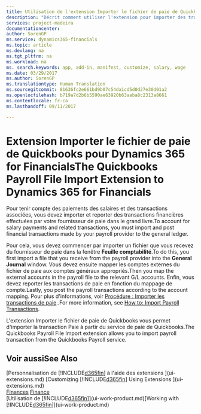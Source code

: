 ```yaml
---
title: Utilisation de l'extension Importer le fichier de paie de Quickbooks | Microsoft Docs
description: "Décrit comment utiliser l'extension pour importer des transactions de salaire et de paie à partir du service de paie de Quickbooks."
services: project-madeira
documentationcenter: 
author: SorenGP
ms.service: dynamics365-financials
ms.topic: article
ms.devlang: na
ms.tgt_pltfrm: na
ms.workload: na
ms. search.keywords: app, add-in, manifest, customize, salary, wage
ms.date: 03/29/2017
ms.author: SorenGP
ms.translationtype: Human Translation
ms.sourcegitcommit: 81636fc2e661bd9b07c54da1cd5d0d27e30d01a2
ms.openlocfilehash: b719a7d2b6b5590ae63920b63aaba8c2313a8661
ms.contentlocale: fr-ca
ms.lasthandoff: 09/11/2017

---
```

# <a name="the-quickbooks-payroll-file-import-extension-to-dynamics-365-for-financials"></a><span data-ttu-id="942cf-103">Extension Importer le fichier de paie de Quickbooks pour Dynamics 365 for Financials</span><span class="sxs-lookup"><span data-stu-id="942cf-103">The Quickbooks Payroll File Import Extension to Dynamics 365 for Financials</span></span>
<span data-ttu-id="942cf-104">Pour tenir compte des paiements des salaires et des transactions associées, vous devez importer et reporter des transactions financières effectuées par votre fournisseur de paie dans le grand livre.</span><span class="sxs-lookup"><span data-stu-id="942cf-104">To account for salary payments and related transactions, you must import and post financial transactions made by your payroll provider to the general ledger.</span></span>

<span data-ttu-id="942cf-105">Pour cela, vous devez commencer par importer un fichier que vous recevez du fournisseur de paie dans la fenêtre **Feuille comptabilité**.</span><span class="sxs-lookup"><span data-stu-id="942cf-105">To do this, you first import a file that you receive from the payroll provider into the **General Journal** window.</span></span> <span data-ttu-id="942cf-106">Vous devez ensuite mapper les comptes externes du fichier de paie aux comptes généraux appropriés.</span><span class="sxs-lookup"><span data-stu-id="942cf-106">Then you map the external accounts in the payroll file to the relevant G/L accounts.</span></span> <span data-ttu-id="942cf-107">Enfin, vous devez reporter les transactions de paie en fonction du mappage de compte.</span><span class="sxs-lookup"><span data-stu-id="942cf-107">Lastly, you post the payroll transactions according to the account mapping.</span></span> <span data-ttu-id="942cf-108">Pour plus d'informations, voir [Procédure : Importer les transactions de paie](finance-how-import-payroll-transactions.md)..</span><span class="sxs-lookup"><span data-stu-id="942cf-108">For more information, see [How to: Import Payroll Transactions](finance-how-import-payroll-transactions.md).</span></span>

<span data-ttu-id="942cf-109">L'extension Importer le fichier de paie de Quickbooks vous permet d'importer la transaction Paie à partir du service de paie de Quickbooks.</span><span class="sxs-lookup"><span data-stu-id="942cf-109">The Quickbooks Payroll File Import extension allows you to import payroll transaction from the Quickbooks Payroll service.</span></span>

## <a name="see-also"></a><span data-ttu-id="942cf-110">Voir aussi</span><span class="sxs-lookup"><span data-stu-id="942cf-110">See Also</span></span>
<span data-ttu-id="942cf-111">[Personnalisation de [!INCLUDE[d365fin](includes/d365fin_md.md)] à l'aide des extensions ](ui-extensions.md)  </span><span class="sxs-lookup"><span data-stu-id="942cf-111">[Customizing [!INCLUDE[d365fin](includes/d365fin_md.md)] Using Extensions ](ui-extensions.md)  </span></span>  
<span data-ttu-id="942cf-112">[Finances](finance.md)  </span><span class="sxs-lookup"><span data-stu-id="942cf-112">[Finance](finance.md)  </span></span>  
<span data-ttu-id="942cf-113">[Utilisation de [!INCLUDE[d365fin](includes/d365fin_md.md)]](ui-work-product.md)</span><span class="sxs-lookup"><span data-stu-id="942cf-113">[Working with [!INCLUDE[d365fin](includes/d365fin_md.md)]](ui-work-product.md)</span></span>

